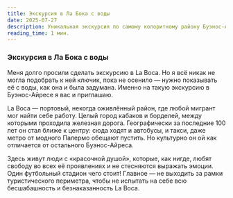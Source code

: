 ```yaml
---
title: Экскурсия в Ла Бока с воды
date: 2025-07-27
description: Уникальная экскурсия по самому колоритному району Буэнос-Айреса — Ла Бока. Откройте для себя портовый район с воды, как он и был задуман.
reading_time: 1 мин.
---
```


### Экскурсия в Ла Бока с воды
Меня долго просили сделать экскурсию в La Boca. Но я всё никак не могла подобрать к ней ключик, пока не осенило — нужно показывать её с воды, как она и была задумана. Именно на такую экскурсию в Буэнос-Айресе я вас и приглашаю.

La Boca — портовый, некогда оживлённый район, где любой мигрант мог найти себе работу. Целый город кабаков и борделей, между которыми проходила железная дорога. Географически за последние 100 лет он стал ближе к центру: сюда ходят и автобусы, и такси, даже метро от модного Палермо обещают пустить. Но культурно он ой как отличается от остального Буэнос-Айреса.

Здесь живут люди с «красочной душой», которые, как нигде, любят свободу во всех её проявлениях и не стесняются выражать эмоции. Один футбольный стадион чего стоит! Главное — не выходить за рамки туристического периметра, чтобы не испытать на себе всю бесшабашность и безнаказанность La Boca.